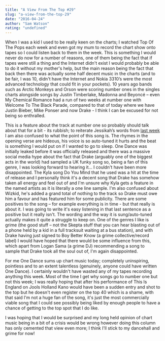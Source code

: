 ```yaml
---
title: "A View From The Top #29"
slug: "a-view-from-the-top-29"
date: "2016-04-24"
author: "Sam Watson"
rating: "undefined"
---
```


When I was a kid I used to be really keen on the charts; I watched Top Of The Pops each week and even got my mum to record the chart show onto tapes so I could listen back to them in the week. This is something I would never do now for a number of reasons, one of them being the fact that if tapes were still a thing and the Internet didn't exist I would probably be able to do it without my mother's help, but the main reason being the fact that back then there was actually some half decent music in the charts (and to be fair, I was 10, didn't have the Internet and Nokia 3310’s were the most advanced technology that could fit in your pockets). 10 years ago bands such as Arctic Monkeys and Orson were scoring number ones in the singles charts alongside songs by Justin Timberlake, Madonna and Beyoncé – even My Chemical Romance had a run of two weeks at number one with Welcome To The Black Parade, compared to that of today where we have Justin Bieber, Mike Ponser and now Drake - I think I can be excused for not being so enthralled.

This is a feature about the track at number one so probably should talk about that for a bit - its rubbish; to reiterate Jessikah’s words from [last week](http://pearshapedexeter.com/a-view-from-the-top-28/) I am also confused to what the point of this song is. The rhymes in the opening verse are hideous, his voice is so auto-tuned it hurts and the beat is something I would put on if I wanted to go to sleep. One Dance was initially leaked before it was officially released and there was a massive social media hype about the fact that Drake (arguably one of the biggest acts in the world) had sampled a UK funky song so, being a fan of this genre, I was looking forward to hearing it... I couldn't have been more disappointed. The Kyla song Do You Mind that he used was a hit at the time of release and I personally think it's a decent song that Drake has somehow taken all energy and feel out of and I'm unsure why Kyla gets a feature in the named artists as it is literally a one line sample. I'm also confused about Wizkid, he's added a grand total of nothing to the track so Drake must owe him a favour and has featured him for some publicity. There are some positives to the song – for example everything is in time - but that really is about it. I was going to write it's easy listening in that last sentence as a positive but it really isn't. The wording and the way it is sung/auto-tuned actually makes it quite a struggle to keep on. One of the genres I like is grime (the good stuff – not the Skepta stuff that you can hear blasting out of a phone held by a kid in a full tracksuit waiting at a bus station), and with Drake having just signed to Boy Better Know (a grime collective/record label) I would have hoped that there would be some influence from this, which apart from Logan Sama (a grime DJ) recommending a song to sample that Drake took all the soul out of, I'm again disappointed.

For me One Dance sums up chart music today; completely uninspiring, pointless and to an extent talentless (genuinely, anyone could have written One Dance). I certainly wouldn't have wasted any of my tapes recording anything this week. Most of the time I get why songs go to number one but not this week; I was really hoping that after his performance of This Is England on Jools Holland Kano would have been a sudden entry and shot to the top but he doesn't even register on the top 40 which is a shame, with that said I'm not a huge fan of the song, it's just the most commercially viable song that I could see possibly being liked by enough people to have a chance of getting to the top spot that I do like.

I was hoping that I would be surprised and my long held opinion of chart music being in a bit of a crisis would be wrong however doing this column has only cemented that view even more; I think I'll stick to my dancehall and grime for now!
